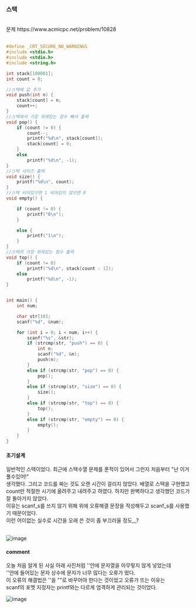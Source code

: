 ### 스택

<br>
문제 https://www.acmicpc.net/problem/10828
<br>
<br>

```C
#define _CRT_SECURE_NO_WARNINGS
#include <stdio.h>
#include <stdio.h>
#include <string.h> 

int stack[100001];
int count = 0;

//스택에 값 추가
void push(int n) {
	stack[count] = n;
	count++;
}
//스택에서 가장 위에있는 정수 빼서 출력
void pop() {
	if (count != 0) {
		count--;
		printf("%d\n", stack[count]);
		stack[count] = 0;
	}
	else
		printf("%d\n", -1);
}
//스택 사이즈 출력
void size() {
	printf("%d\n", count);
}
//스택 비어있으면 1 비어있지 않으면 0
void empty() {

	if (count != 0) {
		printf("0\n");
	}

	else {
		printf("1\n");
	}
}
//스택의 가장 위에있는 정수 출력
void top() {
	if (count != 0)
		printf("%d\n", stack[count - 1]);
	else
		printf("%d\n", -1);
}


int main() {
	int num;

	char str[10];
	scanf("%d", &num);

	for (int i = 0; i < num; i++) {
		scanf("%s", &str);
		if (strcmp(str, "push") == 0) {
			int n;
			scanf("%d", &n);
			push(n);
		}
		else if (strcmp(str, "pop") == 0) {
			pop();
		}
		else if (strcmp(str, "size") == 0) {
			size();
		}
		else if (strcmp(str, "top") == 0) {
			top();
		}
		else if (strcmp(str, "empty") == 0) {
			empty();
		}
	}
}
```
#### 초기설계
일반적인 스택이었다. 최근에 스택수열 문제를 푼적이 있어서 그런지 처음부터 "난 이거 풀수있어!"<br>
생각했다. 그리고 코드를 짜는 것도 오랜 시간이 걸리지 않았다. 배열로 스택을 구현했고<br>
count만 적절한 시기에 올려주고 내려주고 하였다. 하지만 완벽하다고 생각했던 코드가 잘 돌아가지 않았다.<br>
이유는 scanf_s를 쓰지 않기 위해 위에 오류해결 문장을 작성해두고 scanf_s를 사용했기 때문이었다.<br>
이런 어이없는 실수로 시간을 오래 쓴 것이 좀 부끄러울 정도,,,?<br>
<br>

![image](https://user-images.githubusercontent.com/84511374/139686440-ee264d6f-0bba-4e3e-9563-63cca557acd5.png)

#### comment<br>
오늘 처음 알게 된 사실 아래 사진처럼 ''안에 문자열을 아무렇지 않게 넣었는데<br>
''안에 들어있는 문자 상수에 문자가 너무 많다는 오류가 떴다.<br> 
이 오류의 해결법은 ''을 ""로 바꾸어야 한다는 것이었고 오류가 뜨는 이유는<br> 
scanf의 포멧 지정자는 printf와는 다르게 엄격하게 관리되는 것이었다.<br>

![image](https://user-images.githubusercontent.com/84511374/139688165-57312e32-be5c-42d4-ab30-8721b9619670.png)
